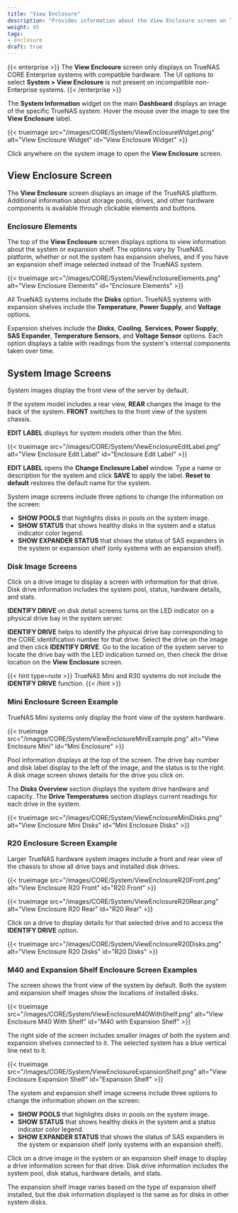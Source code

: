```yaml
---
title: "View Enclosure"
description: "Provides information about the View Enclosure screen on TrueNAS CORE."
weight: 45
tags:
- enclosure
draft: true
---
```


{{< enterprise >}}
The **View Enclosure** screen only displays on TrueNAS CORE Enterprise systems with compatible hardware.
The UI options to select **System > View Enclosure** is not present on incompatible non-Enterprise systems.
{{< /enterprise >}}

The **System Information** widget on the main **Dashboard** displays an image of the specific TrueNAS system. Hover the mouse over the image to see the **View Enclosure** label.

{{< trueimage src="/images/CORE/System/ViewEnclosureWidget.png" alt="View Enclosure Widget" id="View Enclosure Widget" >}}

Click anywhere on the system image to open the **View Enclosure** screen.

## View Enclosure Screen

The **View Enclosure** screen displays an image of the TrueNAS platform.
Additional information about storage pools, drives, and other hardware components is available through clickable elements and buttons.

### Enclosure Elements

The top of the **View Enclosure** screen displays options to view information about the system or expansion shelf. 
The options vary by TrueNAS platform, whether or not the system has expansion shelves, and if you have an expansion shelf image selected instead of the TrueNAS system.

{{< trueimage src="/images/CORE/System/ViewEnclosureElements.png" alt="View Enclosure Elements" id="Enclosure Elements" >}}

All TrueNAS systems include the **Disks** option. TrueNAS systems with expansion shelves include the **Temperature**, **Power Supply**, and **Voltage** options. 

Expansion shelves include the **Disks**, **Cooling**, **Services**, **Power Supply**, **SAS Expander**, **Temperature Sensors**, and **Voltage Sensor** options. 
Each option displays a table with readings from the system's internal components taken over time.

## System Image Screens

System images display the front view of the server by default. 

If the system model includes a rear view, **REAR** changes the image to the back of the system. **FRONT** switches to the front view of the system chassis. 

**EDIT LABEL** displays for system models other than the Mini.

{{< trueimage src="/images/CORE/System/ViewEnclosureEditLabel.png" alt="View Enclosure Edit Label" id="Enclosure Edit Label" >}}

**EDIT LABEL** opens the **Change Enclosure Label** window.  Type a name or description for the system and click **SAVE** to apply the label.  **Reset to default** restores the default name for the system.

System image screens include three options to change the information on the screen: 
* **SHOW POOLS** that highlights disks in pools on the system image.
* **SHOW STATUS** that shows healthy disks in the system and a status indicator color legend.
* **SHOW EXPANDER STATUS** that shows the status of SAS expanders in the system or expansion shelf (only systems with an expansion shelf).
### Disk Image Screens

Click on a drive image to display a screen with information for that drive. Disk drive information includes the system pool, status, hardware details, and stats.

**IDENTIFY DRIVE** on disk detail screens turns on the LED indicator on a physical drive bay in the system server. 

**IDENTIFY DRIVE** helps to identify the physical drive bay corresponding to the CORE identification number for that drive. 
Select the drive on the image and then click **IDENTIFY DRIVE**. Go to the location of the system server to locate the drive bay with the LED indication turned on, then check the drive location on the **View Enclosure** screen.

{{< hint type=note >}}
TrueNAS Mini and R30 systems do not include the **IDENTIFY DRIVE** function. 
{{< /hint >}}

### Mini Enclosure Screen Example

TrueNAS Mini systems only display the front view of the system hardware.

{{< trueimage src="/images/CORE/System/ViewEnclosureMiniExample.png" alt="View Enclosure Mini" id="Mini Enclosure" >}}

Pool information displays at the top of the screen. The drive bay number and disk label display to the left of the image, and the status is to the right. A disk image screen shows details for the drive you click on. 

The **Disks Overview** section displays the system drive hardware and capacity. 
The **Drive Temperatures** section displays current readings for each drive in the system.

{{< trueimage src="/images/CORE/System/ViewEnclosureMiniDisks.png" alt="View Enclosure Mini Disks" id="Mini Enclosure Disks" >}}

### R20 Enclosure Screen Example

Larger TrueNAS hardware system images include a front and rear view of the chassis to show all drive bays and installed disk drives.

{{< trueimage src="/images/CORE/System/ViewEnclosureR20Front.png" alt="View Enclosure R20 Front" id="R20 Front" >}}

{{< trueimage src="/images/CORE/System/ViewEnclosureR20Rear.png" alt="View Enclosure R20 Rear" id="R20 Rear" >}} 

Click on a drive to display details for that selected drive and to access the **IDENTIFY DRIVE** option.

{{< trueimage src="/images/CORE/System/ViewEnclosureR20Disks.png" alt="View Enclosure R20 Disks" id="R20 Disks" >}} 

### M40 and Expansion Shelf Enclosure Screen Examples
The screen shows the front view of the system by default. Both the system and expansion shelf images show the locations of installed disks. 

{{< trueimage src="/images/CORE/System/ViewEnclosureM40WithShelf.png" alt="View Enclosure M40 With Shelf" id="M40 with Expansion Shelf" >}} 

The right side of the screen includes smaller images of both the system and expansion shelves connected to it. The selected system has a blue vertical line next to it.

{{< trueimage src="/images/CORE/System/ViewEnclosureExpansionShelf.png" alt="View Enclosure Expansion Shelf" id="Expansion Shelf" >}} 

The system and expansion shelf image screens include three options to change the information shown on the screen: 
* **SHOW POOLS** that highlights disks in pools on the system image.
* **SHOW STATUS** that shows healthy disks in the system and a status indicator color legend.
* **SHOW EXPANDER STATUS** that shows the status of SAS expanders in the system or expansion shelf (only systems with an expansion shelf).

Click on a drive image in the system or an expansion shelf image to display a drive information screen for that drive. Disk drive information includes the system pool, disk status, hardware details, and stats.

The expansion shelf image varies based on the type of expansion shelf installed, but the disk information displayed is the same as for disks in other system disks.
